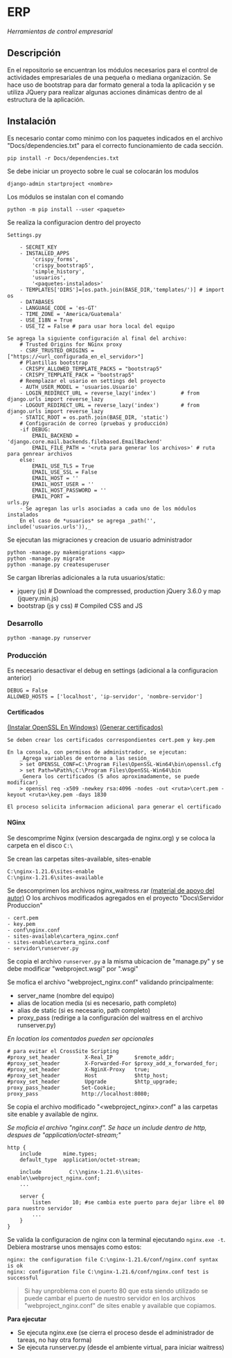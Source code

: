 # ERP
_Herramientas de control empresarial_

## Descripción

En el repositorio se encuentran los módulos necesarios para el control
de actividades empresariales de una pequeña o mediana organización.
Se hace uso de bootstrap para dar formato general a toda la aplicación 
y se utiliza JQuery para realizar algunas acciones dinámicas dentro 
de al estructura de la aplicación.

## Instalación

Es necesario contar como minimo con los paquetes indicados en el archivo
"Docs/dependencies.txt" para el correcto funcionamiento de cada sección.

    pip install -r Docs/dependencies.txt

Se debe iniciar un proyecto sobre le cual se colocarán los modulos

    django-admin startproject <nombre>

Los módulos se instalan con el comando

    python -m pip install --user <paquete>

Se realiza la configuracion dentro del proyecto

    Settings.py
        
        - SECRET_KEY
        - INSTALLED_APPS
            'crispy_forms',
            'crispy_bootstrap5',
            'simple_history',
            'usuarios',
            '<paquetes-instalados>'
        - TEMPLATES['DIRS']=[os.path.join(BASE_DIR,'templates/')] # import os
        - DATABASES
        - LANGUAGE_CODE = 'es-GT'
        - TIME_ZONE = 'America/Guatemala'
        - USE_I18N = True
        - USE_TZ = False # para usar hora local del equipo

    Se agrega la siguiente configuración al final del archivo:
        # Trusted Origins for NGinx proxy
        - CSRF_TRUSTED_ORIGINS = ["https://<url_configurada_en_el_servidor>"]
        # Plantillas bootstrap
        - CRISPY_ALLOWED_TEMPLATE_PACKS = "bootstrap5"
        - CRISPY_TEMPLATE_PACK = "bootstrap5"
        # Reemplazar el usario en settings del proyecto
        - AUTH_USER_MODEL = 'usuarios.Usuario'
        - LOGIN_REDIRECT_URL = reverse_lazy('index')        # from django.urls import reverse_lazy
        - LOGOUT_REDIRECT_URL = reverse_lazy('index')       # from django.urls import reverse_lazy
        - STATIC_ROOT = os.path.join(BASE_DIR, 'static')
        # Configuración de correo (pruebas y producción)
        -if DEBUG:
            EMAIL_BACKEND = 'django.core.mail.backends.filebased.EmailBackend'
            EMAIL_FILE_PATH = '<ruta para generar los archivos>' # ruta para genrear archivos
        else:
            EMAIL_USE_TLS = True
            EMAIL_USE_SSL = False
            EMAIL_HOST = ''
            EMAIL_HOST_USER = ''
            EMAIL_HOST_PASSWORD = ''
            EMAIL_PORT = 
    urls.py
        - Se agregan las urls asociadas a cada uno de los módulos instalados
        En el caso de *usuarios* se agrega _path('', include('usuarios.urls')),_

Se ejecutan las migraciones y creacion de usuario administrador

    python -manage.py makemigrations <app>
    python -manage.py migrate
    python -manage.py createsuperuser

Se cargan librerías adicionales a la ruta usuarios/static:
    
- jquery (js)           # Download the compressed, production jQuery 3.6.0 y map (jquery.min.js)
- bootstrap (js y css)  # Compiled CSS and JS

### Desarrollo

    python -manage.py runserver

### Producción

Es necesario desactivar el debug en settings (adicional a la configuracion anterior)

    DEBUG = False
    ALLOWED_HOSTS = ['localhost', 'ip-servidor', 'nombre-servidor']

#### Certificados
[(Instalar OpenSSL En Windows)](https://tecadmin.net/install-openssl-on-windows/)
[(Generar certificados)](https://stackoverflow.com/questions/55407860/generate-cert-pem-and-key-pem-on-windows)

    Se deben crear los certificados correspondientes cert.pem y key.pem

    En la consola, con permisos de administrador, se ejecutan:
        _Agrega variables de entorno a las sesión_
        > set OPENSSL_CONF=C:\Program Files\OpenSSL-Win64\bin\openssl.cfg 
        > set Path=%Path%;C:\Program Files\OpenSSL-Win64\bin
        _Genera los certificados (5 años aproximadamente, se puede modificar)_
        > openssl req -x509 -newkey rsa:4096 -nodes -out <ruta>\cert.pem -keyout <ruta>\key.pem -days 1830

    El proceso solicita informacion adicional para generar el certificado

#### NGinx 

Se descomprime Nginx (version descargada de nginx.org) y se coloca la carpeta en el disco `C:\`

Se crean las carpetas sites-available, sites-enable

    C:\nginx-1.21.6\sites-enable
    C:\nginx-1.21.6\sites-available
    
Se descomprimen los archivos nginx_waitress.rar [(material de apoyo del autor)](https://github.com/Johnnyboycurtis/webproject) O los archivos modificados agregados en el proyecto "Docs\Servidor Produccion"

    - cert.pem
    - key.pem
    - conf\nginx.conf
    - sites-available\cartera_nginx.conf
    - sites-enable\cartera_nginx.conf
    - servidor\runserver.py

Se copia el archivo `runserver.py` a la misma ubicacion de "manage.py" y se debe modificar "webproject.wsgi" por "<projecto>.wsgi"

Se mofica el archivo "webproject_nginx.conf" validando principalmente:
* server_name (nombre del equipo)
* alias de location media (si es necesario, path completo)
* alias de static (si es necesario, path completo)
* proxy_pass (redirige a la configuración del waitress en el archivo runserver.py)

*En location _los comentados pueden ser opcionales_*

    # para evitar el CrossSite Scripting
    #proxy_set_header        X-Real_IP       $remote_addr;
    #proxy_set_header        X-Forwarded-For $proxy_add_x_forwarded_for;
    #proxy_set_header        X-NginX-Proxy   true;
    #proxy_set_header        Host            $http_host;
    #proxy_set_header        Upgrade         $http_upgrade;
    proxy_pass_header       Set-Cookie;
    proxy_pass              http://localhost:8080;


Se copia el archivo modificado "<webproject_nginx>.conf" a las carpetas site enable y available de nginx.

*Se moficia el archivo "nginx.conf". Se hace un include dentro de http, despues de "application/octet-stream;"*

    http {
        include       mime.types;
        default_type  application/octet-stream;

        include         C:\\nginx-1.21.6\\sites-enable\\webproject_nginx.conf;
        ...

        server {
            listen       10; #se cambia este puerto para dejar libre el 80 para nuestro servidor
            ...
        }
    }

Se valida la configuracion de nginx con la terminal ejecutando `nginx.exe -t`. Debiera mostrarse unos mensajes como estos:

    nginx: the configuration file C:\nginx-1.21.6/conf/nginx.conf syntax is ok
    nginx: configuration file C:\nginx-1.21.6/conf/nginx.conf test is successful


> Si hay unproblema con el puerto 80 que esta siendo utilizado se puede cambar el puerto de nuestro servidor en los archivos "webproject_nginx.conf" de sites enable y available que copiamos.

**Para ejecutar**

* Se ejecuta nginx.exe (se cierra el proceso desde el administrador de tareas, no hay otra forma)
* Se ejecuta runserver.py (desde el ambiente virtual, para iniciar waitress)

